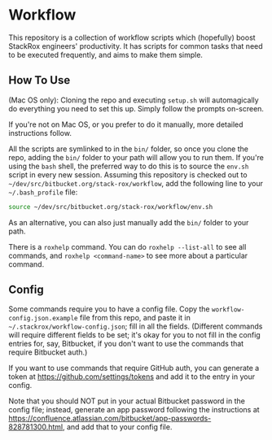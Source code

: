 # Workflow
This repository is a collection of workflow scripts which (hopefully) boost StackRox engineers' productivity. It has scripts for common tasks that need to be executed frequently, and aims to make them simple.

## How To Use

(Mac OS only): Cloning the repo and executing `setup.sh` will automagically do everything you need to set this up. Simply follow the prompts on-screen.

If you're not on Mac OS, or you prefer to do it manually, more detailed instructions follow.

All the scripts are symlinked to in the `bin/` folder, so once you clone the repo, adding the `bin/` folder to your path will allow you to run them. If you're using the `bash` shell, the preferred way to do this is to source the `env.sh` script in every new session. Assuming this repository is checked out to `~/dev/src/bitbucket.org/stack-rox/workflow`, add the following line to your `~/.bash_profile` file:

```sh
source ~/dev/src/bitbucket.org/stack-rox/workflow/env.sh
```

As an alternative, you can also just manually add the `bin/` folder to your path.

There is a `roxhelp` command. You can do `roxhelp --list-all` to see all commands, and `roxhelp <command-name>` to see more about a particular command.

## Config

Some commands require you to have a config file. Copy the `workflow-config.json.example` file from this repo, and paste it in `~/.stackrox/workflow-config.json`; fill in all the fields. (Different commands will require different fields to be set; it's okay for you to not fill in the config entries for, say, Bitbucket, if you don't want to use the commands that require Bitbucket auth.)

If you want to use commands that require GitHub auth, you can generate a token at https://github.com/settings/tokens and add it to the entry in your config.

Note that you should NOT put in your actual Bitbucket password in the config file; instead, generate an app password following the instructions at https://confluence.atlassian.com/bitbucket/app-passwords-828781300.html, and add that to your config file.
